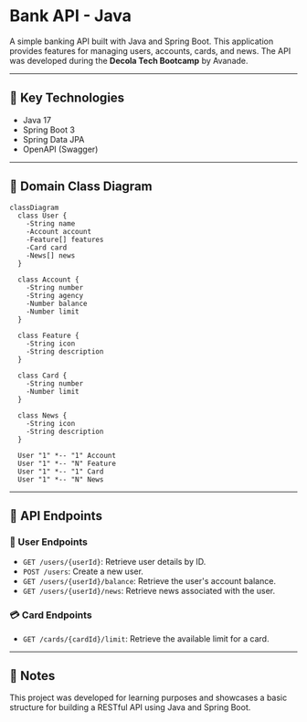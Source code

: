 # Bank API - Java

A simple banking API built with Java and Spring Boot. This application provides features for managing users, accounts, cards, and news. The API was developed during the **Decola Tech Bootcamp** by Avanade.

---

## 🚀 Key Technologies

- Java 17
- Spring Boot 3
- Spring Data JPA
- OpenAPI (Swagger)

---

## 🧠 Domain Class Diagram

```mermaid
classDiagram
  class User {
    -String name
    -Account account
    -Feature[] features
    -Card card
    -News[] news
  }

  class Account {
    -String number
    -String agency
    -Number balance
    -Number limit
  }

  class Feature {
    -String icon
    -String description
  }

  class Card {
    -String number
    -Number limit
  }

  class News {
    -String icon
    -String description
  }

  User "1" *-- "1" Account
  User "1" *-- "N" Feature
  User "1" *-- "1" Card
  User "1" *-- "N" News
```

---

## 📂 API Endpoints

### 👤 User Endpoints

- `GET /users/{userId}`: Retrieve user details by ID.
- `POST /users`: Create a new user.
- `GET /users/{userId}/balance`: Retrieve the user's account balance.
- `GET /users/{userId}/news`: Retrieve news associated with the user.

### 💳 Card Endpoints

- `GET /cards/{cardId}/limit`: Retrieve the available limit for a card.

---

## 📝 Notes

This project was developed for learning purposes and showcases a basic structure for building a RESTful API using Java and Spring Boot.

